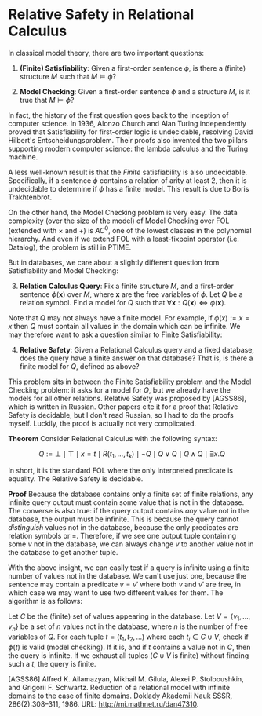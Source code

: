 # Relative Safety in Relational Calculus

In classical model theory, there are two important questions:

1. **(Finite) Satisfiability**: Given a first-order sentence $`\phi`$, 
   is there a (finite) structure $`M`$ such that $`M \models \phi`$? 

2. **Model Checking**: Given a first-order sentence $`\phi`$ and 
   a structure $`M`$, is it true that $`M \models \phi`$?

In fact, the history of the first question goes back to the inception of computer science. 
In 1936, Alonzo Church and Alan Turing independently proved that Satisfiability for 
first-order logic is undecidable, resolving David Hilbert's Entscheidungsproblem.
Their proofs also invented the two pillars supporting modern computer science: 
the lambda calculus and the Turing machine.

A less well-known result is that the *Finite* satisfiability is also undecidable.
Specifically, if a sentence $`\phi`$ contains a relation of arity at least 2, 
then it is undecidable to determine if $`\phi`$ has a finite model. 
This result is due to Boris Trakhtenbrot.

On the other hand, the Model Checking problem is very easy.
The data complexity (over the size of the model) of Model Checking over FOL 
(extended with $`\times`$ and $`+`$) is $`AC^0`$, one of the lowest classes 
in the polynomial hierarchy.
And even if we extend FOL with a least-fixpoint operator (i.e. Datalog), 
the problem is still in PTIME.

But in databases, we care about a slightly different question from Satisfiability 
and Model Checking:

3. **Relation Calculus Query**: Fix a finite structure $`M`$, 
and a first-order sentence $`\phi(\mathbf{x})`$ over $`M`$,
where $`\mathbf{x}`$ are the free variables of $\phi$.
Let $`Q`$ be a relation symbol.
Find a model for $`Q`$ such that $`\forall \mathbf{x} : Q(\mathbf{x}) \Leftrightarrow \phi(\mathbf{x})`$. 

Note that $`Q`$ may not always have a finite model. For example, if $`\phi(x) := x = x`$ then $`Q`$
must contain all values in the domain which can be infinite.
We may therefore want to ask a question similar to Finite Satisfiability: 

4. **Relative Safety**: Given a Relational Calculus query and a fixed database,
 does the query have a finite answer on that database?
That is, is there a finite model for $`Q`$, defined as above?

This problem sits in between the Finite Satisfiability problem and the Model Checking problem: 
it asks for a model for $`Q`$, but we already have the models for all other relations.
Relative Safety was proposed by [AGSS86], which is written in Russian. 
Other papers cite it for a proof that Relative Safety is decidable, 
but I don't read Russian, so I had to do the proofs myself. 
Luckily, the proof is actually not very complicated.

**Theorem** Consider Relational Calculus with the following syntax:

```math
Q := \bot \mid \top \mid x = t \mid R(t_1, \ldots, t_k) \mid \neg Q \mid Q \vee Q \mid Q \wedge Q \mid \exists x .Q
```

In short, it is the standard FOL where the only interpreted predicate is equality.
The Relative Safety is decidable.

**Proof**
Because the database contains only a finite set of finite relations,
any infinite query output must contain some value that is not in the database.
The converse is also true: if the query output contains *any* value not in the database, 
the output must be infinite.
This is because the query cannot *distinguish* values not in the database, 
because the only predicates are relation symbols or =.
Therefore, if we see one output tuple containing some $`v`$ not in the database, 
we can always change $`v`$ to another value not in the database to get another tuple.

With the above insight, we can easily test if a query is infinite using a finite 
number of values not in the database.
We can't use just one, because the sentence may contain a predicate $`v = v'`$ where
both $`v`$ and $`v'`$ are free, in which case we may want to use two different values for them.
The algorithm is as follows:

Let $`C`$ be the (finite) set of values appearing in the database.
Let $`V = \{ v_1, \ldots, v_n \}`$ be a set of $`n`$ values not in the database, 
where $`n`$ is the number of free variables of $`Q`$.
For each tuple $`t=(t_1, t_2, \ldots)`$ where each $`t_i \in C \cup V`$,
check if $`\phi(t)`$ is valid (model checking).
If it is, and if $`t`$ contains a value not in $`C`$, then the query is infinite.
If we exhaust all tuples ($`C \cup V`$ is finite) without finding such a $`t`$,
the query is finite. 

[AGSS86] Alfred K. Ailamazyan, Mikhail M. Gilula, Alexei P. Stolboushkin, and Grigorii F. Schwartz. Reduction of a relational model with infinite domains to the case of finite domains. Doklady Akademii Nauk SSSR, 286(2):308–311, 1986. URL: http://mi.mathnet.ru/dan47310.